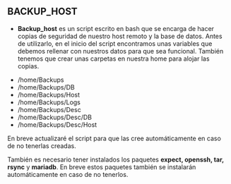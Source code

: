 ## BACKUP_HOST

* **Backup_host** es un script escrito en bash que se encarga de hacer copias de seguridad de nuestro host remoto y la base de datos.
Antes de utilizarlo, en el inicio del script encontramos unas variables que debemos rellenar con nuestros datos para que sea funcional.
También tenemos que crear unas carpetas en nuestra home para alojar las copias.

- /home/Backups
- /home/Backups/DB
- /home/Backups/Host
- /home/Backups/Logs
- /home/Backups/Desc
- /home/Backups/Desc/DB
- /home/Backups/Desc/Host

En breve actualizaré el script para que las cree automáticamente en caso de no tenerlas creadas.

También es necesario tener instalados los paquetes **expect, openssh, tar, rsync** y **mariadb**. En breve estos paquetes también se instalarán automáticamente en caso de no tenerlos.


